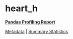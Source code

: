 # heart_h

[**Pandas Profiling Report**](../docs_sources/profile/heart_h.html)

[Metadata](metadata.yaml) | [Summary Statistics](summary_stats.csv)

